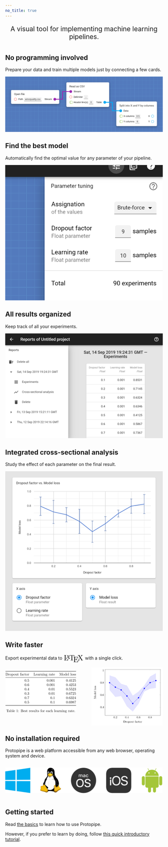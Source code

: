 ```yaml
---
no_title: true
---
```


<style type="text/css">
    #bigTitle {
        font-size: 1.5em;
        margin-bottom: 2em;
        text-align: center;
    }

    @media screen and (min-width: 42em) {
        .main-content p,
        .main-content h2 {
            text-align: center;
        }

        .main-content h2 {
            margin-top: 96px !important;
        }
    }
</style>

<p id="bigTitle">A visual tool for implementing machine learning pipelines.</p>

## No programming involved

Prepare your data and train multiple models just by connecting a few cards.

![3 connected cards](assets/img/basics/design_1.png)

## Find the best model

Automatically find the optimal value for any parameter of your pipeline.

![Parameter tuning](assets/img/README/find_1.png)

## All results organized

Keep track of all your experiments.

![Table of results](assets/img/README/all-results_1.png)

## Integrated cross-sectional analysis

Study the effect of each parameter on the final result.

![Cross-sectional analysis](assets/img/reports_screen/cross-sectional_1.png)

## Write faster

Export experimental data to <img class="hardcoded" alt="LaTeX" src="assets/img/README/LaTeX_logo.svg" style="width: 65px; vertical-align: middle;" /> with a single click.

<img class="hardcoded" alt="LaTeX table" src="assets/img/README/LaTeX_table.svg" style="float: left; width: 45%; vertical-align: top; margin-top: 12px;" />
<img class="hardcoded" alt="LaTeX chart" src="assets/img/README/LaTeX_chart.svg" style="float: right; width: 45%; vertical-align: top;" />
<div style="clear: both;"></div>

<!--
LaTeX table:

% Please add the following required packages to your document preamble:
% \usepackage{booktabs}
\begin{table}[]
\center
\begin{tabular}{@{}rrr@{}}
\toprule
Dropout factor & Learning rate & Model loss \\ \midrule
0.5            & 0.001         & 0.4125     \\
0.6            & 0.001         & 0.4253     \\
0.4            & 0.01          & 0.5523     \\
0.3            & 0.01          & 0.6725     \\
0.7            & 0.1           & 0.6324     \\
0.5            & 0.1           & 0.6987     \\ \bottomrule
\end{tabular}
\caption{Best results for each learning rate.}
\label{tab:my-table}
\end{table}

LaTeX chart:

\documentclass{article}
\usepackage{pgfplots}
\usepgfplotslibrary{fillbetween}
\begin{document}
	\thispagestyle{empty}
	\begin{tikzpicture}
	\begin{axis}[
	xlabel=Dropout factor,
	ylabel=Model loss]
	\addplot [name path=upper, draw=none]
	coordinates {
		(0.1, 0.9185)
		(0.2, 0.8865)
		(0.3, 0.7812)
		(0.4, 0.7523)
		(0.5, 0.5889)
		(0.6, 0.6538)
		(0.7, 0.7558)
		(0.8, 0.8999)
		(0.9, 0.9535)
	};
	\addplot [name path=lower, draw=none]
	coordinates {
		(0.1, 0.6785)
		(0.2, 0.5665)
		(0.3, 0.5812)
		(0.4, 0.4123)
		(0.5, 0.3289)
		(0.6, 0.4538)
		(0.7, 0.6558)
		(0.8, 0.6999)
		(0.9, 0.7135)
	};
	\addplot [fill=blue!10] fill between[of=upper and lower];
	\addplot [color=blue, mark=*]
	coordinates {
		(0.1, 0.7985)
		(0.2, 0.7265)
		(0.3, 0.6812)
		(0.4, 0.5823)
		(0.5, 0.4589)
		(0.6, 0.5538)
		(0.7, 0.7058)
		(0.8, 0.7999)
		(0.9, 0.8335)
	};
	\end{axis}
	\end{tikzpicture}
\end{document}
-->

## No installation required

Protopipe is a web platform accessible from any web browser, operating system and device.

<p style="text-align: center">
    <img class="hardcoded" src="assets/img/README/operating_systems.svg" alt="Windows, Linux, macOS, iOS, Android" style="margin: 1rem 0" />
</p>

## Getting started

Read [the basics](basics.html) to learn how to use Protopipe.

However, if you prefer to learn by doing, follow [this quick introductory tutorial](tutorials/introductory).
